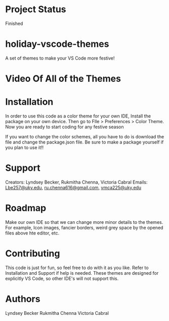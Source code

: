 # Project Status
Finished

# holiday-vscode-themes
A set of themes to make your VS Code more festive!

# Video Of All of the Themes

# Installation 
In order to use this code as a color theme for your own IDE, Install the package on your own device. Then go to FIle > Preferences > Color Theme. 
Now you are ready to start coding for any festive season 

If you want to change the color schemes, all you have to do is download the file and change the package.json file. Be sure to make a package yourself if you plan to use it!!

# Support
Creators: Lyndsey Becker, Rukmitha Chenna, Victoria Cabral 
Emails: Lbe257@uky.edu, ru.chenna616@gmail.com, vmca225@uky.edu 

# Roadmap
Make our own IDE so that we can change more minor details to the themes. For example, Icon images, fancier borders, weird grey space by the opened files above hte editor, etc. 

# Contributing 
This code is just for fun, so feel free to do with it as you like. Refer to Installation and Support if help is needed.
These themes are designed for explicitly VS Code, so other IDE's will not support this. 

# Authors
Lyndsey Becker
Rukmitha Chenna
Victoria Cabral
